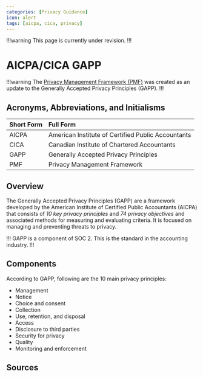 ```yaml
---
categories: [Privacy Guidance]
icon: alert
tags: [aicpa, cica, privacy]
---
```


!!!warning
This page is currently under revision.
!!!

# AICPA/CICA GAPP

!!!warning
The [Privacy Management Framework (PMF)](/guidance/aicpa-pmf.md) was created as an update to the Generally Accepted Privacy Principles (GAPP).
!!!

## Acronyms, Abbreviations, and Initialisms

Short Form | Full Form
:--- | :---
AICPA | American Institute of Certified Public Accountants
CICA | Canadian Institute of Chartered Accountants
GAPP | Generally Accepted Privacy Principles
PMF | Privacy Management Framework

## Overview

The Generally Accepted Privacy Principles (GAPP) are a framework developed by the American Institute of Certified Public Accountants (AICPA) that consists of *10 key privacy principles* and *74 privacy objectives* and associated methods for measuring and evaluating criteria. It is focused on managing and preventing threats to privacy.

!!!
GAPP is a component of SOC 2. This is the standard in the accounting industry.
!!!

## Components

According to GAPP, following are the 10 main privacy principles:

- Management
- Notice
- Choice and consent
- Collection
- Use, retention, and disposal
- Access
- Disclosure to third parties
- Security for privacy
- Quality
- Monitoring and enforcement

## Sources